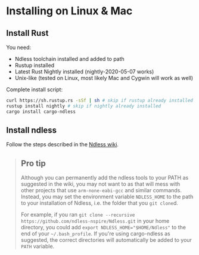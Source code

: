 # Installing on Linux & Mac

## Install Rust
You need:
- Ndless toolchain installed and added to path
- Rustup installed
- Latest Rust Nightly installed (nightly-2020-05-07 works)
- Unix-like (tested on Linux, most likely Mac and Cygwin will work as well)

Complete install script:
```bash
curl https://sh.rustup.rs -sSf | sh # skip if rustup already installed
rustup install nightly # skip if nightly already installed
cargo install cargo-ndless
```

## Install ndless

Follow the steps described in the [Ndless wiki].

> ## Pro tip
>
> Although you can permanently add the ndless tools to your PATH as suggested in the wiki, you may not want to as that will mess with other projects that use `arm-none-eabi-gcc` and similar commands. Instead, you may set the environment variable `NDLESS_HOME` to the path to your installation of Ndless, i.e. the folder that you `git clone`d.
>
>For example, if you ran `git clone --recursive https://github.com/ndless-nspire/Ndless.git` in your home directory, you could add `export NDLESS_HOME="$HOME/Ndless"` to the end of your `~/.bash_profile`. If you're using cargo-ndless as suggested, the correct directories will automatically be added to your `PATH` variable.

[Ndless wiki]: https://github.com/ndless-nspire/Ndless/wiki/Ndless-SDK:-C-and-assembly-development-introduction
